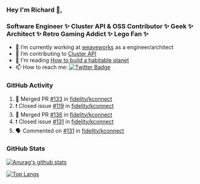 ### Hey I'm Richard 👋, 

<h3 align="left">Software Engineer ✨ Cluster API & OSS Contributor ✨ Geek ✨ Architect ✨ Retro Gaming Addict ✨ Lego Fan ✨</h3>

- 🔭 I’m currently working at [weaveworks](https://github.com/weaveworks) as a engineer/architect
- 👯 I’m contributing to [Cluster API](https://github.com/kubernetes-sigs/cluster-api-provider-aws/pulls?q=is%3Aissue+is%3Apr+author%3Arichardcase+)
- 💬 I'm reading [How to build a habitable planet](https://www.amazon.co.uk/How-Build-Habitable-Planet-Humankind/dp/0691140065)
- 📫 How to reach me: [![Twitter Badge](https://img.shields.io/badge/-@fruit_case-00acee?style=flat&logo=Twitter&logoColor=white)](https://twitter.com/intent/follow?screen_name=fruit_case "Follow on Twitter")

### GitHub Activity 

<!--START_SECTION:activity-->
1. 🎉 Merged PR [#133](https://github.com/fidelity/kconnect/pull/133) in [fidelity/kconnect](https://github.com/fidelity/kconnect)
2. ❗️ Closed issue [#119](https://github.com/fidelity/kconnect/issues/119) in [fidelity/kconnect](https://github.com/fidelity/kconnect)
3. 🎉 Merged PR [#136](https://github.com/fidelity/kconnect/pull/136) in [fidelity/kconnect](https://github.com/fidelity/kconnect)
4. ❗️ Closed issue [#131](https://github.com/fidelity/kconnect/issues/131) in [fidelity/kconnect](https://github.com/fidelity/kconnect)
5. 🗣 Commented on [#131](https://github.com/fidelity/kconnect/issues/131) in [fidelity/kconnect](https://github.com/fidelity/kconnect)
<!--END_SECTION:activity-->

### GitHub Stats

[![Anurag's github stats](https://github-readme-stats.vercel.app/api?username=richardcase&count_private=true&show_icons=true)](https://github.com/anuraghazra/github-readme-stats)

[![Top Langs](https://github-readme-stats.vercel.app/api/top-langs/?username=richardcase&hide=html&layout=compact)](https://github.com/anuraghazra/github-readme-stats)
